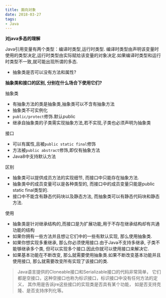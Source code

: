 ```yaml
---
title: 面向对象
date: 2018-03-27
tags:
- Java
---
```


<!-- TOC -->


<!-- /TOC -->

**对java多态的理解**

Java引用变量有两个类型：编译时类型,运行时类型.
编译时类型由声明该变量时使用的类型决定,运行时类型由实际赋给该变量的对象决定.如果编译时类型和运行时类型不一致,就可能出现所谓的多态.


* 抽象类是否可以没有方法和属性?

**抽象类和接口的区别, 分别在什么场合下使用它们?**

抽象类

* 有抽象方法的类是抽象类,抽象类可以不含有抽象方法
* 抽象类不可实例化
* `public/protect`修饰.默认public
* 继承自抽象类的子类需实现抽象方法,若不实现,子类也必须声明为抽象类

接口

* 可以有属性,且被`public static final`修饰
* 方法被`public abstract`修饰,即仅有抽象方法
* Java8中支持默认方法

区别

* 抽象类可以提供成员方法的实现细节, 而接口中只能存在抽象方法.
* 抽象类中的成员变量可以是各种类型的, 而接口中的成员变量只能是public static final类型的.
* 接口中不能含有静态代码块以及静态方法, 而抽象类可以有静态代码块和静态方法.

使用

* 抽象类是针对继承结构的,而接口是为扩展功能,用于不存在继承结构却有共通功能的结构
* 如果你拥有一些方法并且想让它们中的一些有默认实现, 那么使用抽象类.
* 如果你想实现多重继承, 那么你必须使用接口.由于Java不支持多继承, 子类不能够继承多个类, 但可以实现多个接口.因此你就可以使用接口来解决它.
* 如果基本功能在不断改变, 那么就需要使用抽象类.如果不断改变基本功能并且使用接口, 那么就需要改变所有实现了该接口的类.

> Java语言提供的Cloneable接口和Serializable接口的代码非常简单，
> 它们都是空接口，这种空接口也称为标识接口，标识接口中没有任何方法的定义，
> 其作用是告诉jre这些接口的实现类是否具有某个功能，
> 如是否支持克隆、是否支持序列化等。
